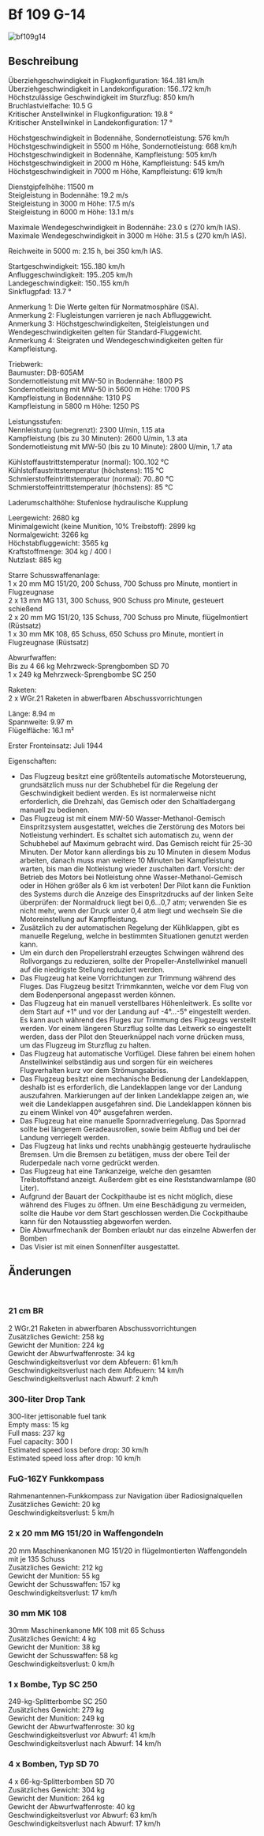 # Bf 109 G-14  
  
![bf109g14](../images/bf109g14.png)  
  
## Beschreibung  
  
Überziehgeschwindigkeit in Flugkonfiguration: 164..181 km/h  
Überziehgeschwindigkeit in Landekonfiguration: 156..172 km/h  
Höchstzulässige Geschwindigkeit im Sturzflug: 850 km/h  
Bruchlastvielfache: 10.5 G  
Kritischer Anstellwinkel in Flugkonfiguration: 19.8 °  
Kritischer Anstellwinkel in Landekonfiguration: 17 °  
  
Höchstgeschwindigkeit in Bodennähe, Sondernotleistung: 576 km/h  
Höchstgeschwindigkeit in 5500 m Höhe, Sondernotleistung: 668 km/h  
Höchstgeschwindigkeit in Bodennähe, Kampfleistung: 505 km/h  
Höchstgeschwindigkeit in 2000 m Höhe, Kampfleistung: 545 km/h  
Höchstgeschwindigkeit in 7000 m Höhe, Kampfleistung: 619 km/h  
  
Dienstgipfelhöhe: 11500 m  
Steigleistung in Bodennähe: 19.2 m/s  
Steigleistung in 3000 m Höhe: 17.5 m/s  
Steigleistung in 6000 m Höhe: 13.1 m/s  
  
Maximale Wendegeschwindigkeit in Bodennähe: 23.0 s (270 km/h IAS).  
Maximale Wendegeschwindigkeit in 3000 m Höhe: 31.5 s (270 km/h IAS).  
  
Reichweite in 5000 m: 2.15 h, bei 350 km/h IAS.  
  
Startgeschwindigkeit: 155..180 km/h  
Anfluggeschwindigkeit: 195..205 km/h  
Landegeschwindigkeit: 150..155 km/h  
Sinkflugpfad: 13.7 °  
  
Anmerkung 1: Die Werte gelten für Normatmosphäre (ISA).  
Anmerkung 2: Flugleistungen varrieren je nach Abfluggewicht.  
Anmerkung 3: Höchstgeschwindigkeiten, Steigleistungen und Wendegeschwindigkeiten gelten für Standard-Fluggewicht.  
Anmerkung 4: Steigraten und Wendegeschwindigkeiten gelten für Kampfleistung.  
  
Triebwerk:  
Baumuster: DB-605AM  
Sondernotleistung mit MW-50 in Bodennähe: 1800 PS  
Sondernotleistung mit MW-50 in 5600 m Höhe: 1700 PS  
Kampfleistung in Bodennähe: 1310 PS  
Kampfleistung in 5800 m Höhe: 1250 PS  
  
Leistungsstufen:  
Nennleistung (unbegrenzt): 2300 U/min, 1.15 ata  
Kampfleistung (bis zu 30 Minuten): 2600 U/min, 1.3 ata  
Sondernotleistung mit MW-50 (bis zu 10 Minute): 2800 U/min, 1.7 ata  
  
Kühlstoffaustrittstemperatur (normal): 100..102 °C  
Kühlstoffaustrittstemperatur (höchstens): 115 °C  
Schmierstoffeintrittstemperatur (normal): 70..80 °C  
Schmierstoffeintrittstemperatur (höchstens): 85 °C  
  
Laderumschalthöhe: Stufenlose hydraulische Kupplung   
  
Leergewicht: 2680 kg  
Minimalgewicht (keine Munition, 10% Treibstoff): 2899 kg  
Normalgewicht: 3266 kg  
Höchstabfluggewicht: 3565 kg  
Kraftstoffmenge: 304 kg / 400 l  
Nutzlast: 885 kg  
  
Starre Schusswaffenanlage:  
1 x 20 mm MG 151/20, 200 Schuss, 700 Schuss pro Minute, montiert in Flugzeugnase  
2 x 13 mm MG 131, 300 Schuss, 900 Schuss pro Minute, gesteuert schießend  
2 x 20 mm MG 151/20, 135 Schuss, 700 Schuss pro Minute, flügelmontiert (Rüstsatz)  
1 x 30 mm MK 108, 65 Schuss, 650 Schuss pro Minute, montiert in Flugzeugnase (Rüstsatz)  
  
Abwurfwaffen:  
Bis zu 4 66 kg Mehrzweck-Sprengbomben SD 70  
1 x 249 kg Mehrzweck-Sprengbombe SC 250  
  
Raketen:  
2 x WGr.21 Raketen in abwerfbaren Abschussvorrichtungen  
  
Länge: 8.94 m  
Spannweite: 9.97 m  
Flügelfläche: 16.1 m²  
  
Erster Fronteinsatz: Juli 1944  
  
Eigenschaften:  
- Das Flugzeug besitzt eine größtenteils automatische Motorsteuerung, grundsätzlich muss nur der Schubhebel für die Regelung der Geschwindigkeit bedient werden. Es ist normalerweise nicht erforderlich, die Drehzahl, das Gemisch oder den Schaltladergang manuell zu bedienen.  
- Das Flugzeug ist mit einem MW-50 Wasser-Methanol-Gemisch Einspritzsystem ausgestattet, welches die Zerstörung des Motors bei Notleistung verhindert. Es schaltet sich automatisch zu, wenn der Schubhebel auf Maximum gebracht wird. Das Gemisch reicht für 25-30 Minuten. Der Motor kann allerdings bis zu 10 Minuten in diesem Modus arbeiten, danach muss man weitere 10 Minuten bei Kampfleistung warten, bis man die Notleistung wieder zuschalten darf. Vorsicht: der Betrieb des Motors bei Notleistung ohne Wasser-Methanol-Gemisch oder in Höhen größer als 6 km ist verboten! Der Pilot kann die Funktion des Systems durch die Anzeige des Einspritzdrucks auf der linken Seite überprüfen: der Normaldruck liegt bei 0,6...0,7 atm; verwenden Sie es nicht mehr, wenn der Druck unter 0,4 atm liegt und wechseln Sie die Motoreinstellung auf Kampfleistung.  
- Zusätzlich zu der automatischen Regelung der Kühlklappen, gibt es manuelle Regelung, welche in bestimmten Situationen genutzt werden kann.  
- Um ein durch den Propellerstrahl erzeugtes Schwingen während des Rollvorgangs zu reduzieren, sollte der Propeller-Anstellwinkel manuell auf die niedrigste Stellung reduziert werden.  
- Das Flugzeug hat keine Vorrichtungen zur Trimmung während des Fluges. Das Flugzeug besitzt Trimmkannten, welche vor dem Flug von dem Bodenpersonal angepasst werden können.  
- Das Flugzeug hat ein manuell verstellbares Höhenleitwerk. Es sollte vor dem Start auf +1° und vor der Landung auf -4°...-5° eingestellt werden. Es kann auch während des Fluges zur Trimmung des Flugzeugs verstellt werden. Vor einem längeren Sturzflug sollte das Leitwerk so eingestellt werden, dass der Pilot den Steuerknüppel nach vorne drücken muss, um das Flugzeug im Sturzflug zu halten.  
- Das Flugzeug hat automatische Vorflügel. Diese fahren bei einem hohen Anstellwinkel selbständig aus und sorgen für ein weicheres Flugverhalten kurz vor dem Strömungsabriss.  
- Das Flugzeug besitzt eine mechanische Bedienung der Landeklappen, deshalb ist es erforderlich, die Landeklappen lange vor der Landung auszufahren. Markierungen auf der linken Landeklappe zeigen an, wie weit die Landeklappen ausgefahren sind. Die Landeklappen können bis zu einem Winkel von 40° ausgefahren werden.  
- Das Flugzeug hat eine manuelle Spornradverriegelung. Das Spornrad sollte bei längerem Geradeausrollen, sowie beim Abflug und bei der Landung verriegelt werden.  
- Das Flugzeug hat links und rechts unabhängig gesteuerte hydraulische Bremsen. Um die Bremsen zu betätigen, muss der obere Teil der Ruderpedale nach vorne gedrückt werden.  
- Das Flugzeug hat eine Tankanzeige, welche den gesamten Treibstoffstand anzeigt. Außerdem gibt es eine Reststandwarnlampe (80 Liter).  
- Aufgrund der Bauart der Cockpithaube ist es nicht möglich, diese während des Fluges zu öffnen. Um eine Beschädigung zu vermeiden, sollte die Haube vor dem Start geschlossen werden.Die Cockpithaube kann für den Notausstieg abgeworfen werden.  
- Die Abwurfmechanik der Bomben erlaubt nur das einzelne Abwerfen der Bomben  
- Das Visier ist mit einen Sonnenfilter ausgestattet.  
  
## Änderungen  
  ﻿
  
### 21 cm BR  
  
2 WGr.21 Raketen in abwerfbaren Abschussvorrichtungen  
Zusätzliches Gewicht: 258 kg  
Gewicht der Munition: 224 kg  
Gewicht der Abwurfwaffenroste: 34 kg  
Geschwindigkeitsverlust vor dem Abfeuern: 61 km/h  
Geschwindigkeitsverlust nach dem Abfeuern: 14 km/h  
Geschwindigkeitsverlust nach Abwurf: 2 km/h  ﻿
  
### 300-liter Drop Tank  
  
300-liter jettisonable fuel tank  
Empty mass: 15 kg  
Full mass: 237 kg  
Fuel capacity: 300 l  
Estimated speed loss before drop: 30 km/h  
Estimated speed loss after drop: 10 km/h  ﻿
  
### FuG-16ZY Funkkompass  
  
Rahmenantennen-Funkkompass zur Navigation über Radiosignalquellen  
Zusätzliches Gewicht: 20 kg  
Geschwindigkeitsverlust: 5 km/h  ﻿
  
### 2 x 20 mm MG 151/20 in Waffengondeln  
  
20 mm Maschinenkanonen MG 151/20 in flügelmontierten Waffengondeln mit je 135 Schuss  
Zusätzliches Gewicht: 212 kg  
Gewicht der Munition: 55 kg  
Gewicht der Schusswaffen: 157 kg  
Geschwindigkeitsverlust: 17 km/h  ﻿
  
### 30 mm MK 108  
  
30mm Maschinenkanone MK 108 mit 65 Schuss  
Zusätzliches Gewicht: 4 kg  
Gewicht der Munition: 38 kg  
Gewicht der Schusswaffen: 58 kg  
Geschwindigkeitsverlust: 0 km/h  ﻿
  
### 1 x Bombe, Typ SC 250  
  
249-kg-Splitterbombe SC 250  
Zusätzliches Gewicht: 279 kg  
Gewicht der Munition: 249 kg  
Gewicht der Abwurfwaffenroste: 30 kg  
Geschwindigkeitsverlust vor Abwurf: 41 km/h  
Geschwindigkeitsverlust nach Abwurf: 14 km/h  ﻿
  
### 4 x Bomben, Typ SD 70  
  
4 x 66-kg-Splitterbomben SD 70  
Zusätzliches Gewicht: 304 kg  
Gewicht der Munition: 264 kg  
Gewicht der Abwurfwaffenroste: 40 kg  
Geschwindigkeitsverlust vor Abwurf: 63 km/h  
Geschwindigkeitsverlust nach Abwurf: 17 km/h  